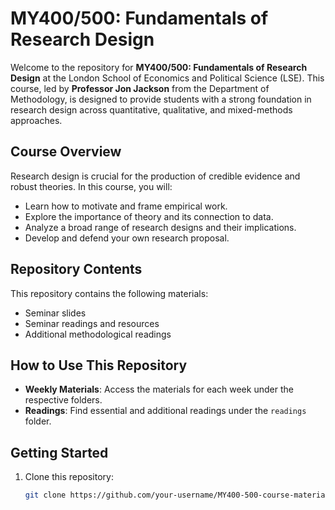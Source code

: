 # MY400/500: Fundamentals of Research Design

Welcome to the repository for **MY400/500: Fundamentals of Research Design** at the London School of Economics and Political Science (LSE). This course, led by **Professor Jon Jackson** from the Department of Methodology, is designed to provide students with a strong foundation in research design across quantitative, qualitative, and mixed-methods approaches.

## Course Overview

Research design is crucial for the production of credible evidence and robust theories. In this course, you will:
- Learn how to motivate and frame empirical work.
- Explore the importance of theory and its connection to data.
- Analyze a broad range of research designs and their implications.
- Develop and defend your own research proposal.

## Repository Contents

This repository contains the following materials:
- Seminar slides
- Seminar readings and resources
- Additional methodological readings

## How to Use This Repository

- **Weekly Materials**: Access the materials for each week under the respective folders.
- **Readings**: Find essential and additional readings under the `readings` folder.

## Getting Started

1. Clone this repository:  
   ```bash
   git clone https://github.com/your-username/MY400-500-course-materials.git

